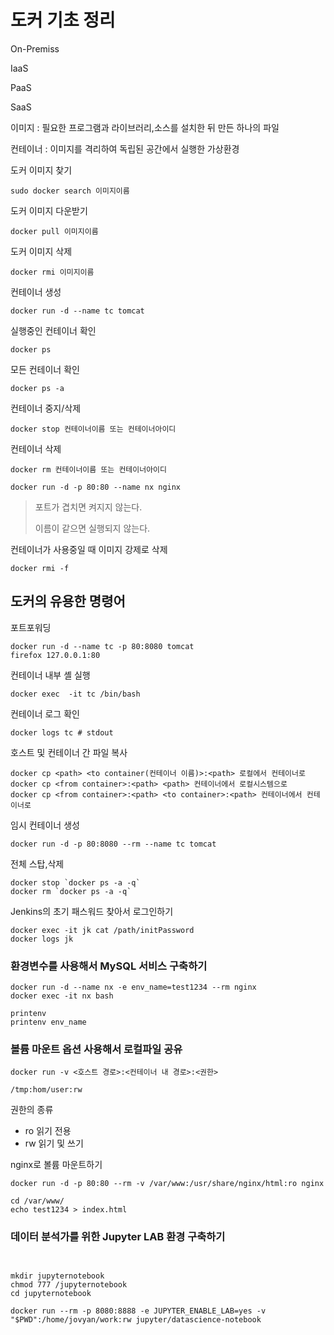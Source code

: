# 도커 기초 정리



On-Premiss

IaaS

PaaS

SaaS



이미지 : 필요한 프로그램과 라이브러리,소스를 설치한 뒤 만든 하나의 파일

컨테이너 : 이미지를 격리하여 독립된 공간에서 실행한 가상환경 



도커 이미지 찾기

```
sudo docker search 이미지이름
```



도커 이미지 다운받기

```
docker pull 이미지이름
```



도커 이미지 삭제

```
docker rmi 이미지이름
```



컨테이너 생성

```
docker run -d --name tc tomcat
```



실행중인 컨테이너 확인

```
docker ps
```



모든 컨테이너 확인

```
docker ps -a
```



컨테이너 중지/삭제

```
docker stop 컨테이너이름 또는 컨테이너아이디
```



컨테이너 삭제

```
docker rm 컨테이너이름 또는 컨테이너아이디
```



```
docker run -d -p 80:80 --name nx nginx
```

>  포트가 겹치면 켜지지 않는다.
>
> 이름이 같으면 실행되지 않는다.



컨테이너가 사용중일 때 이미지 강제로 삭제

```
docker rmi -f
```



## 도커의 유용한 명령어



포트포워딩

```
docker run -d --name tc -p 80:8080 tomcat
firefox 127.0.0.1:80
```

컨테이너 내부 셸 실행

```
docker exec  -it tc /bin/bash
```

컨테이너 로그 확인

```
docker logs tc # stdout
```

호스트 및 컨테이너 간 파일 복사

```
docker cp <path> <to container(컨테이너 이름)>:<path> 로컬에서 컨테이너로
docker cp <from container>:<path> <path> 컨테이너에서 로컬시스템으로
docker cp <from container>:<path> <to container>:<path> 컨테이너에서 컨테이너로
```

임시 컨테이너 생성

```
docker run -d -p 80:8080 --rm --name tc tomcat
```

전체 스탑,삭제

```
docker stop `docker ps -a -q`
docker rm `docker ps -a -q`
```



Jenkins의 초기 패스워드 찾아서 로그인하기

```
docker exec -it jk cat /path/initPassword
docker logs jk
```



### 환경변수를 사용해서 MySQL 서비스 구축하기



```
docker run -d --name nx -e env_name=test1234 --rm nginx
docker exec -it nx bash

printenv
printenv env_name
```



### 볼륨 마운트 옵션 사용해서 로컬파일 공유

```
docker run -v <호스트 경로>:<컨테이너 내 경로>:<권한>

/tmp:hom/user:rw
```

권한의 종류

- ro 읽기 전용
- rw 읽기 및 쓰기



nginx로 볼륨 마운트하기

```
docker run -d -p 80:80 --rm -v /var/www:/usr/share/nginx/html:ro nginx

cd /var/www/
echo test1234 > index.html
```



### 데이터 분석가를 위한 Jupyter LAB 환경 구축하기

```


mkdir jupyternotebook
chmod 777 /jupyternotebook
cd jupyternotebook

docker run --rm -p 8080:8888 -e JUPYTER_ENABLE_LAB=yes -v "$PWD":/home/jovyan/work:rw jupyter/datascience-notebook


```

